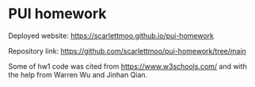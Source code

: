 # PUI homework

Deployed website: https://scarlettmoo.github.io/pui-homework

Repository link: https://github.com/scarlettmoo/pui-homework/tree/main

Some of hw1 code was cited from https://www.w3schools.com/ and with the help from Warren Wu and Jinhan Qian. 


